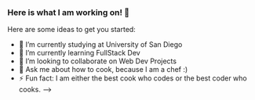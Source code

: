 ### Here is what I am working on! 👋 


Here are some ideas to get you started:

- 🏫 I’m currently studying at University of San Diego
- 🌱 I’m currently learning FullStack Dev
- 👯 I’m looking to collaborate on Web Dev Projects
- 💬 Ask me about how to cook, because I am a chef :) 
- ⚡ Fun fact: I am either the best cook who codes or the best coder who cooks. 
-->
